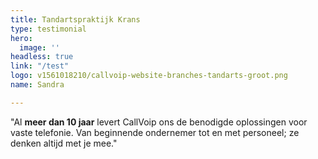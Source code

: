 ```yaml
---
title: Tandartspraktijk Krans
type: testimonial
hero:
  image: ''
headless: true
link: "/test"
logo: v1561018210/callvoip-website-branches-tandarts-groot.png
name: Sandra

---
```

"Al <strong>meer dan 10 jaar</strong> levert CallVoip ons de benodigde oplossingen voor vaste telefonie. Van beginnende ondernemer tot en met personeel; ze denken altijd met je mee."